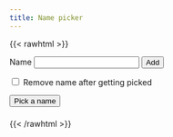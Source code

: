 ```yaml
---
title: Name picker
---
```


<!-- markdownlint-disable no-inline-html -->

{{< rawhtml >}}

<script type="text/javascript" src="/scripts/jquery-latest.min.js"></script>
<script type="text/javascript">
    let removeNameAfterPick = false;

    function addName() {
        let name = $('#nameFld').val().trim()

        if (name.length === 0)
            return

        let namesDiv = $('#namesContainer')

        let nameLabel = $(`<strong class="86-name" style="margin-left: 8px">${name}</strong>`)
        let removeButton = $('<input type="button" value="Remove" />')
        let br = $('<br />')

        removeButton.on('click', function() {
            removeButton.remove()
            nameLabel.remove()
            br.remove()
        })

        namesDiv.append(removeButton)
        namesDiv.append(nameLabel)
        namesDiv.append(br)
    }

    function pickName() {
        let namesDiv = $('#namesContainer')
        let names = namesDiv.children('.86-name')
        let name = names[Math.floor(Math.random() * names.length)]

        $('#pickedLbl').html(name.innerHTML)

        if (removeNameAfterPick) {
            name.previousSibling.remove()
            name.nextSibling.remove()
            name.remove()
        }
    }
</script>

<label for="nameFld">Name</label>
<input type="text" id="nameFld" name="nameFld" />
<button onclick="addName()">Add</button>
<p></p>

<input type="checkbox" id="toggleRemoveNameChk" name="toggleRemoveNameChk"
       onclick="removeNameAfterPick = !removeNameAfterPick"/>
<label for="toggleRemoveNameChk">Remove name after getting picked</label>

<button onclick="pickName()">Pick a name</button>

<p style="font-size: 1.5em" id="pickedLbl"></p>

<div id="namesContainer"></div>

{{< /rawhtml >}}
